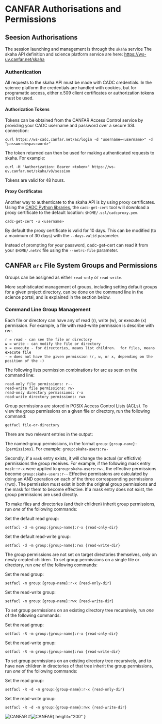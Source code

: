 # CANFAR Authorisations and Permissions

## Seesion Authorisations

The session launching and management is through the `skaha` service The skaha API definition and science platform service are here:  https://ws-uv.canfar.net/skaha

### Authentication

All requests to the skaha API must be made with CADC credentials.  In the science platform the credentials are handled with cookies, but for programatic access, either x.509 client certificates or authorization tokens must be used.

#### Authorization Tokens

Tokens can be obtained from the CANFAR Access Control service by providing your CADC username and password over a secure SSL connection:

```curl https://ws-cadc.canfar.net/ac/login -d "username=<username>" -d "password=<password>"```

The token returned can then be used for making authenticated requests to skaha.  For example:

```curl -H "Authorization: Bearer <token>" https://ws-uv.canfar.net/skaha/v0/session```

Tokens are valid for 48 hours.

#### Proxy Certificates

Another way to authenticate to the skaha API is by using proxy certificates.  Using the [CADC Python libraries](https://github.com/opencadc/vostools/tree/master/vos), the `cadc-get-cert` tool will download a proxy certificate to the default location: `$HOME/.ssl/cadcproxy.pem`.

```cadc-get-cert -u <username>```

By default the proxy certificate is valid for 10 days.  This can be modified (to a maximum of 30 days) with the `--days-valid` parameter.

Instead of prompting for your password, cadc-get-cert can read it from your `$HOME/.netrc` file using the `--netrc-file` parameter.


## CANFAR `arc` File System Groups and Permissions

Groups can be assigned as either `read-only` or `read-write`.

More sophisticated management of groups, including setting default groups for a given project directory, can be done on the command line in the science portal, and is explained in the section below.

### Command Line Group Management

Each file or directory can have any of read (r), write (w), or execute (x) permission.  For example, a file with read-write permission is describe with rw-.

```
r = read - can see the file or directory
w = write - can modify the file or directory
x = execute - for directories, means list children.  for files, means execute file
- = does not have the given permission (r, w, or x, depending on the position of the -)
```

The following lists permission combinations for arc as seen on the command line:

```
read-only file permissions: r--
read-write file permissions: rw-
read-only directory permissions: r-x
read-write directory permissions: rwx
```

Group permissions are stored in POSIX Access Control Lists (ACLs).  To view the group permissions on a given file or directory, run the following command:

```
getfacl file-or-directory
```

There are two relevant entries in the output:

The named-group permissions, in the format `group:{group-name}:{permissions}`.  For example: `group:skaha-users:rw-`

Secondly, if a `mask` entry exists, it will change the actual (or effictive) permissions the group receives.  For example, if the following mask entry `mask::r-x` were applied to `group:skaha-users:rw-`, the effective permissions become `group:skaha-users:r--`  Effective permissions are calculated by doing an AND operation on each of the three correspsonding permissions (rwx).  The permission must exist in both the original group permissions and the mask for them to become effective.  If a mask entry does not exist, the group permissions are used directly.

To make files and directories (and their children) inherit group permissions, run *one* of the following commands:

Set the default read group:
```
setfacl -d -m group:{group-name}:r-x {read-only-dir}
```

Set the default read-write group:
```
setfacl -d -m group:{group-name}:rwx {read-write-dir}
```

The group permissions are not set on target directories themselves, only on newly created children.
To set group permissions on a single file or directory, run *one* of the following commands:

Set the read group:
```
setfacl -m group:{group-name}:r-x {read-only-dir}
```

Set the read-write group:
```
setfacl -m group:{group-name}:rwx {read-write-dir}
```

To set group permissions on an existing directory tree recursively, run *one* of the following commands:

Set the read group:
```
setfacl -R -m group:{group-name}:r-x {read-only-dir}
```

Set the read-write group:
```
setfacl -R -m group:{group-name}:rwx {read-write-dir}
```

To set group permissions on an existing directory tree recursively, and to have new children in directories of that tree inherit the group permissions, run *one* of the following commands:

Set the read group:
```
setfacl -R -d -m group:{group-name}:r-x {read-only-dir}
```

Set the read-write group:
```
setfacl -R -d -m group:{group-name}:rwx {read-write-dir}
```

![CANFAR](https://www.canfar.net/css/images/logo.png)
#![CANFAR](https://www.canfar.net/css/images/logo.png){ height="200" }
